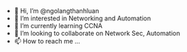 - 👋 Hi, I’m @ngolangthanhluan
- 👀 I’m interested in Networking and Automation
- 🌱 I’m currently learning CCNA 
- 💞️ I’m looking to collaborate on Network Sec, Automation 
- 📫 How to reach me ...

<!---
ngolangthanhluan/ngolangthanhluan is a ✨ special ✨ repository because its `README.md` (this file) appears on your GitHub profile.
You can click the Preview link to take a look at your changes.
--->
